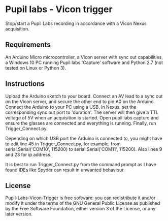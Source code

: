 # Pupil labs - Vicon trigger

Stop/start a Pupil Labs recording in accordance with a Vicon Nexus acquisition.

## Requirements

An Arduino Micro microcontroller, a Vicon server with sync out capabilities, a Windows 10 PC running Pupil labs 'Capture' software and Python 2.7 (not tested on Linux or Python 3).

## Instructions

Upload the Arduino sketch to your board. Connect an AV lead to a sync out on the Vicon server, and secure the other end to pin A0 on the Arduino. Connect the Arduino to your PC using a USB. In Nexus, set the corresponding sync out port to 'duration'. The server will then give a TTL voltage of 5V when an acquisition is started. Open pupil labs capture and ensure the glasses are connected and everything is running. Finally, run Trigger_Connect.py.

Depending on which USB port the Arduino is connected to, you might have to edit line 45 in Trigger_Connect.py, for example, from serial.Serial('COM10', 115200) to serial.Serial('COM11', 115200). Also lines 9 and 23 for ip address. 

It is best to run Trigger_Connect.py from the command prompt as I have found IDEs like Spyder can result in unwanted behaviour.

## License

Pupil-Labs-Vicon-Trigger is free software: you can redistribute it and/or modify it under the terms of the GNU General Public License as published by the Free Software Foundation, either version 3 of the License, or any later version.
